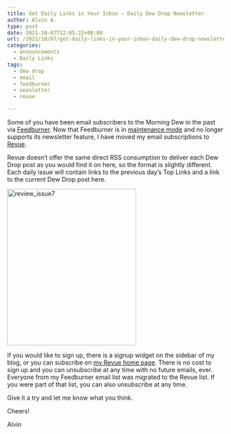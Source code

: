 ```yaml
---
title: Get Daily Links in Your Inbox – Daily Dew Drop Newsletter
author: Alvin A.
type: post
date: 2021-10-07T12:05:22+00:00
url: /2021/10/07/get-daily-links-in-your-inbox-daily-dew-drop-newsletter/
categories:
  - announcements
  - Daily Links
tags:
  - dew drop
  - email
  - feedburner
  - newsletter
  - revue

---
```

Some of you have been email subscribers to the Morning Dew in the past via <a href="https://feedburner.google.com/" target="_blank" rel="noopener">Feedburner</a>. Now that Feedburner is in <a href="https://support.google.com/feedburner/answer/10483501" target="_blank" rel="noopener">maintenance mode</a> and no longer supports its newsletter feature, I have moved my email subscriptions to <a href="https://www.getrevue.co/" target="_blank" rel="noopener">Revue</a>.

Revue doesn&#8217;t offer the same direct RSS consumption to deliver each Dew Drop post as you would find it on here, so the format is slightly different. Each daily issue will contain links to the previous day&#8217;s Top Links and a link to the current Dew Drop post here.

[<img loading="lazy" decoding="async" width="300" height="364" title="review_issue7" style="display: inline; background-image: none;" alt="review_issue7" src="/wp-content/uploads/2021/10/review_issue7_thumb.png" border="0" />][1]

If you would like to sign up, there is a signup widget on the sidebar of my blog, or you can subscribe on <a href="https://www.getrevue.co/profile/alvinashcraft" target="_blank" rel="noopener">my Revue home page</a>. There is no cost to sign up and you can unsubscribe at any time with no future emails, ever. Everyone from my Feedburner email list was migrated to the Revue list. If you were part of that list, you can also unsubscribe at any time.

Give it a try and let me know what you think.

Cheers!

Alvin

 [1]: /wp-content/uploads/2021/10/review_issue7.png